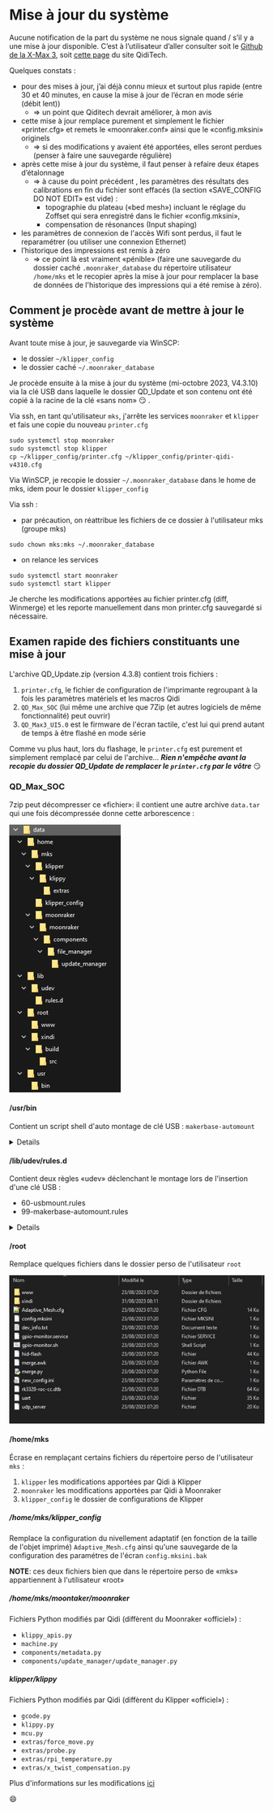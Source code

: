 # Mise à jour du système

Aucune notification de la part du système ne nous signale quand / s’il y a une mise à jour disponible.
C’est à l’utilisateur d’aller consulter soit le [Github de la X-Max 3](https://github.com/QIDITECH/QIDI_MAX3/releases), soit [cette page](https://qidi3d.com/pages/software-firmware?z_code=p12711140855145122921) du site QidiTech.

Quelques constats :

- pour des mises à jour, j’ai déjà connu mieux et surtout plus rapide (entre 30 et 40 minutes, en cause la mise à jour de l’écran en mode série (débit lent))
   - => un point que Qiditech devrait améliorer, à mon avis
- cette mise à jour remplace purement et simplement le fichier «printer.cfg» et remets le «moonraker.conf» ainsi que le «config.mksini» originels 
   - => si des modifications y avaient été apportées, elles seront perdues (penser à faire une sauvegarde régulière)
- après cette mise à jour du système, il faut penser à refaire deux étapes d’étalonnage
   - => à cause du point précédent , les paramètres des résultats des calibrations en fin du fichier sont effacés (la section «SAVE_CONFIG DO NOT EDIT» est vide) :
        - topographie du plateau («bed mesh») incluant le réglage du Zoffset qui sera enregistré dans le fichier «config.mksini»,
        - compensation de résonances (Input shaping)
- les paramètres de connexion de l'accès Wifi sont perdus, il faut le reparamétrer (ou utiliser  une connexion Ethernet)
- l’historique des impressions est remis à zéro
   - => ce point là est vraiment «pénible» (faire une sauvegarde du dossier caché `.moonraker_database` du répertoire utilisateur `/home/mks` et le recopier après la mise à jour pour remplacer la base de données de l'historique des impressions qui a été remise à zéro).

## Comment je procède avant de mettre à jour le système

Avant toute mise à jour, je sauvegarde via WinSCP:
- le dossier `~/klipper_config`
- le dossier caché `~/.moonraker_database`

Je procède ensuite à la mise à jour du système (mi-octobre 2023, V4.3.10) via la clé USB dans laquelle le dossier QD_Update et son contenu ont été copié à la racine de la clé «sans nom» :smirk: .

Via ssh, en tant qu'utilisateur `mks`, j'arrête les services `moonraker` et `klipper` et fais une copie du nouveau `printer.cfg`

```
sudo systemctl stop moonraker
sudo systemctl stop klipper
cp ~/klipper_config/printer.cfg ~/klipper_config/printer-qidi-v4310.cfg
```

Via WinSCP, je recopie le dossier  `~/.moonraker_database` dans le home de mks, idem pour le dossier `klipper_config`

Via ssh :

- par précaution, on réattribue les fichiers de ce dossier à l'utilisateur mks (groupe mks)

```
sudo chown mks:mks ~/.moonraker_database
```

- on relance les services 

```
sudo systemctl start moonraker
sudo systemctl start klipper
```

Je cherche les modifications apportées au fichier printer.cfg (diff, Winmerge) et les reporte manuellement dans mon printer.cfg sauvegardé si nécessaire.

## Examen rapide des fichiers constituants une mise à jour

L'archive QD_Update.zip (version 4.3.8) contient trois fichiers :
1. `printer.cfg`, le fichier de configuration de l'imprimante regroupant à la fois les paramètres matériels et les macros Qidi
2. `QD_Max_SOC` (lui même une archive que 7Zip (et autres logiciels de même fonctionnalité) peut ouvrir)
3. `QD_Max3_UI5.0` est le firmware de l'écran tactile, c'est lui qui prend autant de temps à être flashé en mode série

Comme vu plus haut, lors du flashage, le `printer.cfg` est  purement et simplement remplacé par celui de l'archive… ***Rien n'empêche avant la recopie du dossier QD_Update de remplacer le `printer.cfg` par le vôtre*** :smirk:

### QD_Max_SOC

7zip peut décompresser ce «fichier»: il contient une autre archive `data.tar` qui une fois décompressée donne cette arborescence :

![qd_max_soc](../Images/qd_update-qd_max_soc-path.jpg)

#### /usr/bin

Contient un script shell d'auto montage de clé USB : `makerbase-automount`

<details>

```
#!/bin/sh
#$1 = <dev>

# Default options to use for mounting
AUTOMOUNT_OPTS='users'
# Default type to use for mounting
AUTOMOUNT_TYPE='auto'

# Directory to look for type-specific settings
confdir=/etc/makerbase-automount.d

# Directory to use as parent media dir for mountpoints
# mediadir=/media
mediadir=/home/mks/gcode_files

[ $(id -u) != 0 ] && {
    echo "This tool requires root permissions"
    exit 1
}

log() {
    echo "$*" | systemd-cat -p ${loglevel:-info} -t "media-automount"
}

alias debuglog="loglevel=debug log"
alias errorlog="loglevel=err log"

if ! [ "$1" ]
then
    errorlog "missing arguments! a device name must be provided"
    exit 1
else
    dev=/dev/${1##/*/}
fi

#pwtest:dev中没有对应的块文件显示但是挂载点任然存在的情况
if ! [ -b /dev/sda1 ] && [ -d /home/mks/gcode_files/sda1 ]
then
    mountpoint /home/mks/gcode_files/sda1
    if [ $?==0 ]
    then
        umount /dev/sda1
        rmdir /home/mks/gcode_files/sda1
    fi
fi
#本来想写循环，但是实际上应该不会有多次插拔情况，直接多执行两次判断就好
if ! [ -b /dev/sdb1 ] && [ -d /home/mks/gcode_files/sdb1 ]
then
    mountpoint /home/mks/gcode_files/sdb1
    if [ $?==0 ]
    then
        umount /dev/sdb1
        rmdir /home/mks/gcode_files/sdb1
    fi
fi
#pwtest:end


# Check if the device exists, if not but mounted, umount it
if ! [ -b $dev ]
then
    if grep /etc/mtab -qe "^$dev"
    then
        log "$dev device removed, umounting and cleaning $mediadir"
        if umount "$dev"
        then
            exitcode=0
        else
            exitcode=$?
            errorlog "Error umounting $dev errcode:$exitcode"
            errorlog "Command was: umount $dev"
        fi
    else
        # prevent it from failing on nonexistent devices and degrading systemctl boot
        exitcode=0
        errorlog "device doesn't exist anymore or is not a block device: $dev"
    fi

    # cleanup
    for dir in "$mediadir"/*
    do
        # Only clean non active mountpoints that have no /etc/fstab entry
        if [ -d "$dir" ] && ! mountpoint -q "$dir" && awk '$2=="'$dir'"{exit 1}' /etc/fstab; then
            rmdir "$dir"
        fi
    done
    exit $exitcode
fi

# Load additional info for the block device
eval $(blkid -po export $dev)

# Devices with unknown type will be ignored
if [ -z "$TYPE" ]
then
    debuglog "$dev has no known filesystem type, ignoring mount request"
    exit 0
fi

# Check /etc/fstab for an entry corresponding to the device
[ "$UUID" ] && fstab=$(grep /etc/fstab -e "^[^#]*${UUID}") || \
[ "$LABEL" ] && fstab=$(grep /etc/fstab -e "^[^#]*${LABEL}") || \
fstab=$(grep /etc/fstab -e "^[ \t]*$dev[ \t]")

# Don't manage devices that are already in fstab
if [ "$fstab" ]
then
    debuglog "$dev already in /etc/fstab, automount won't manage it: ${fstab#\t}"
    exit 0
fi

# directory name
# AUTOMOUNT_DIR="${mediadir}/${LABEL:-${dev##*/}}.$TYPE"
# AUTOMOUNT_DIR="${mediadir}/${LABEL:-${dev##*/}}"
AUTOMOUNT_DIR="${mediadir}/${1##*/}"

# Avoid conflicts when multiple devices have the same label
if [ -e "$AUTOMOUNT_DIR" ] && mountpoint -q "$AUTOMOUNT_DIR"
then
    dups=$(find "${AUTOMOUNT_DIR}*" -maxdepth 0 -printf '.' | wc -c)
    AUTOMOUNT_DIR="${AUTOMOUNT_DIR}_$((dups+1))"
fi

# Load Filesystem-specific configuration for mounting
if [ -e "$confdir/$TYPE" ]
then
    debuglog "loading configuration for fs type $TYPE"
    . "$confdir/$TYPE"
elif [ -e "$confdir/auto" ]
then
    . "$confdir/auto"
fi


log "mounting device $dev in $AUTOMOUNT_DIR"
mkdir -p "$AUTOMOUNT_DIR"
if mount -t "$AUTOMOUNT_TYPE" -o "$AUTOMOUNT_OPTS" "$dev" "$AUTOMOUNT_DIR"
then
    # Notify
    username="$(ps au | awk '$11 ~ /^xinit/ { print $1; exit }')"
    [ "$username" ] && DISPLAY=:0 runuser -u "$username" xdg-open "$AUTOMOUNT_DIR"
    log "Device successfully mounted: $AUTOMOUNT_DIR"
#    exit 0
else
    errorlog "Mount error: $?"
    errorlog "Command was : mount -t $AUTOMOUNT_TYPE -o $AUTOMOUNT_OPTS $dev $AUTOMOUNT_DIR"

    rmdir "$AUTOMOUNT_DIR"
#    exit 1
fi
```
  
</details>

#### /lib/udev/rules.d

Contient deux règles «udev» déclenchant le montage lors de l'insertion d'une clé USB :
- 60-usbmount.rules
- 99-makerbase-automount.rules

<details>

***60-usbmount.rules***
```
# KERNEL=="sd[a-z]", NAME="%k", SYMLINK+="%k", GROUP="users"

# ACTION=="add", KERNEL=="sd[a-z][0-9]", SYMLINK+="%k", GROUP="users", NAME="%k"

# ACTION=="add", KERNEL=="sd[a-z][0-9]", RUN+="/bin/mkdir -p /home/mks/gcode_files/%k"

# ACTION=="add", KERNEL=="sd[a-z][0-9]", RUN+="/bin/systemd-mount --no-block --collect /dev/%k /home/mks/gcode_files/%k"

# ACTION=="remove", KERNEL=="sd[a-z][0-9]", RUN+="/bin/systemd-umount /home/mks/gcode_files/%k"

# ACTION=="remove", KERNEL=="sd[a-z][0-9]", RUN+="/bin/rm -rf /home/mks/gcode_files/%k"

# mount the device when added
KERNEL=="sd[a-z]*", ACTION=="add",  	RUN+="/usr/bin/systemctl --no-block restart makerbase-automount@%k.service"

# clean up after device removal
KERNEL=="sd[a-z]*", ACTION=="remove",	RUN+="/usr/bin/systemctl --no-block restart makerbase-automount@%k.service"
```

***99-makerbase-automount.rules***
```
# none
```

</details>

#### /root

Remplace quelques fichiers dans le dossier perso de l'utilisateur `root`

![root](../Images/dossiers-data-tar-root.jpg)

#### /home/mks

Écrase en remplaçant certains fichiers du répertoire perso de l'utilisateur `mks` :

1. `klipper` les modifications apportées par Qidi à Klipper
2. `moonraker` les modifications apportées par Qidi à Moonraker
3. `klipper_config` le dossier de configurations de Klipper

##### /home/mks/klipper_config

Remplace la configuration du nivellement adaptatif (en fonction de la taille de l'objet imprimé) `Adaptive_Mesh.cfg` ainsi qu'une sauvegarde de la configuration des paramétres de l'écran `config.mksini.bak`

**NOTE**: ces deux fichiers bien que dans le répertoire perso de «mks» appartiennent à l'utilisateur «root»

##### /home/mks/moontaker/moonraker

Fichiers Python modifiés par Qidi (diffèrent du Moonraker «officiel») :

- `klippy_apis.py`
- `machine.py`
- `components/metadata.py`
- `components/update_manager/update_manager.py`

##### klipper/klippy

Fichiers Python modifiés par Qidi (diffèrent du Klipper «officiel») :

- `gcode.py`
- `klippy.py`
- `mcu.py`
- `extras/force_move.py`
- `extras/probe.py`
- `extras/rpi_temperature.py`
- `extras/x_twist_compensation.py`

Plus d'informations sur les modifications [ici](./git-klipper-moonraker.md)

:smile:
